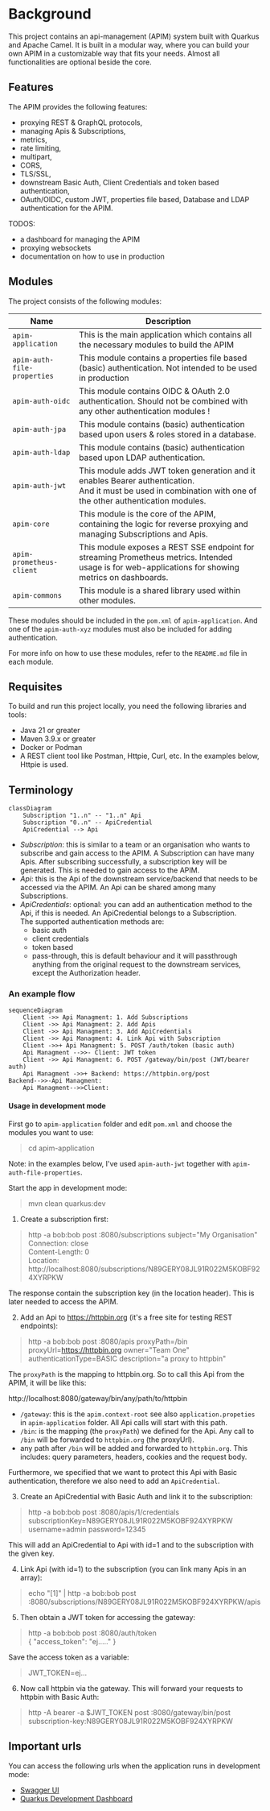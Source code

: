 # Background

This project contains an api-management (APIM) system built with Quarkus and Apache Camel. It is built in a modular way,
where you can build your own APIM in a customizable way that fits your needs. Almost all functionalities are optional beside
the core.

## Features

The APIM provides the following features:

- proxying REST & GraphQL protocols,
- managing Apis & Subscriptions,
- metrics,
- rate limiting,
- multipart,
- CORS,
- TLS/SSL,
- downstream Basic Auth, Client Credentials and token based authentication,
- OAuth/OIDC, custom JWT, properties file based, Database and LDAP authentication for the APIM.

TODOS:
 - a dashboard for managing the APIM
 - proxying websockets
 - documentation on how to use in production

## Modules

The project consists of the following modules:

| Name                        | Description                                                                                                                                                       | 
|-----------------------------|-------------------------------------------------------------------------------------------------------------------------------------------------------------------|
| `apim-application`          | This is the main application which contains all the necessary modules to build the APIM                                                                           |
| `apim-auth-file-properties` | This module contains a properties file based (basic) authentication. Not intended to be used in production                                                        |
| `apim-auth-oidc`            | This module contains OIDC & OAuth 2.0 authentication. Should not be combined with any other authentication modules !                                              | 
| `apim-auth-jpa`             | This module contains (basic) authentication based upon users & roles stored in a database.                                                                        | 
| `apim-auth-ldap`            | This module contains (basic) authentication based upon LDAP authentication.                                                                                       |
| `apim-auth-jwt`             | This module adds JWT token generation and it enables Bearer authentication. <br/>And it must be used in combination with one of the other authentication modules. |
| `apim-core`                 | This module is the core of the APIM, containing the logic for reverse proxying and managing Subscriptions and Apis.                                               |
| `apim-prometheus-client`    | This module exposes a REST SSE endpoint for streaming Prometheus metrics. Intended usage is for web-applications for showing metrics on dashboards.               |
| `apim-commons`              | This module is a shared library used within other modules.                                                                                                        |

These modules should be included in the `pom.xml` of `apim-application`. And one of the `apim-auth-xyz` modules must also be included for adding authentication.

For more info on how to use these modules, refer to the `README.md` file in each module.

## Requisites

To build and run this project locally, you need the following libraries and tools:

- Java 21 or greater
- Maven 3.9.x or greater
- Docker or Podman
- A REST client tool like Postman, Httpie, Curl, etc. In the examples below, Httpie is used. 


## Terminology

```mermaid
classDiagram
    Subscription "1..n" -- "1..n" Api
    Subscription "0..n" -- ApiCredential
    ApiCredential --> Api
```

- _Subscription_: this is similar to a team or an organisation who wants to subscribe and gain access to the APIM. 
  A Subscription can have many Apis. After subscribing successfully, a subscription key will be generated. This is needed to gain access to the APIM.
- _Api_: this is the Api of the downstream service/backend that needs to be accessed via the APIM. An Api can be shared
  among many Subscriptions.
- _ApiCredentials_: optional: you can add an authentication method to the Api, if this is needed. An ApiCredential
  belongs to a Subscription.    
  The supported authentication methods are:
    - basic auth
    - client credentials
    - token based
    - pass-through, this is default behaviour and it will passthrough anything from the original request to the
      downstream services, except the Authorization header.

### An example flow

```mermaid
sequenceDiagram
    Client ->> Api Managment: 1. Add Subscriptions
    Client ->> Api Managment: 2. Add Apis
    Client ->> Api Managment: 3. Add ApiCredentials
    Client ->> Api Managment: 4. Link Api with Subscription
    Client ->>+ Api Managment: 5. POST /auth/token (basic auth)
    Api Managment -->>- Client: JWT token
    Client ->> Api Managment: 6. POST /gateway/bin/post (JWT/bearer auth)
    Api Managment ->>+ Backend: https://httpbin.org/post
Backend-->>-Api Managment: 
    Api Managment-->>Client: 
```

#### Usage in development mode

First go to `apim-application` folder and edit `pom.xml` and choose the modules you want to use:
> cd apim-application

Note: in the examples below, I've used `apim-auth-jwt` together with `apim-auth-file-properties`.

Start the app in development mode:
> mvn clean quarkus:dev

1. Create a subscription first:
> http -a bob:bob post :8080/subscriptions subject="My Organisation"  
> Connection: close  
> Content-Length: 0  
> Location: http://localhost:8080/subscriptions/N89GERY08JL91R022M5KOBF924XYRPKW

The response contain the subscription key (in the location header). This is later needed to access the APIM.

2. Add an Api to https://httpbin.org (it's a free site for testing REST endpoints):
> http -a bob:bob post :8080/apis proxyPath=/bin proxyUrl=https://httpbin.org owner="Team One" authenticationType=BASIC
> description="a proxy to httpbin"
 
The `proxyPath` is the mapping to httpbin.org. So to call this Api from the APIM, it will be like this:

http://localhost:8080/gateway/bin/any/path/to/httpbin

- `/gateway`: this is the `apim.context-root` see also `application.propeties` in `apim-application` folder. All Api calls will start with this path.
- `/bin`: is the mapping (the `proxyPath`) we defined for the Api. Any call to `/bin` will be forwarded to `httpbin.org` (the proxyUrl).
- any path after `/bin` will be added and forwarded to `httpbin.org`. This includes: query parameters, headers, cookies and the request body.

Furthermore, we specified that we want to protect this Api with Basic authentication, therefore we also need to add an `ApiCredential`.

3. Create an ApiCredential with Basic Auth and link it to the subscription:
> http -a bob:bob post :8080/apis/1/credentials subscriptionKey=N89GERY08JL91R022M5KOBF924XYRPKW username=admin password=12345

This will add an ApiCredential to Api with id=1 and to the subscription with the given key.

4. Link Api (with id=1) to the subscription (you can link many Apis in an array):
> echo "[1]" | http -a bob:bob post :8080/subscriptions/N89GERY08JL91R022M5KOBF924XYRPKW/apis

5. Then obtain a JWT token for accessing the gateway:
> http -a bob:bob post :8080/auth/token  
> { "access_token": "ej....." }

Save the access token as a variable:
> JWT_TOKEN=ej...

6. Now call httpbin via the gateway. This will forward your requests to httpbin with Basic Auth:
> http -A bearer -a $JWT_TOKEN post :8080/gateway/bin/post subscription-key:N89GERY08JL91R022M5KOBF924XYRPKW

## Important urls

You can access the following urls when the application runs in development mode:

- [Swagger UI](http://localhost:8080/q/swagger-ui)
- [Quarkus Development Dashboard](http://localhost:8080/q/dev-ui)